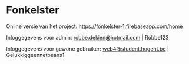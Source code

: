 # Fonkelster

Online versie van het project: https://fonkelster-1.firebaseapp.com/home

Inloggegevens voor admin: robbe.dekien@hotmail.com | Robbe123

Inloggegevens voor gewone gebruiker: web4@student.hogent.be | Gelukkiggeennetbeans1
